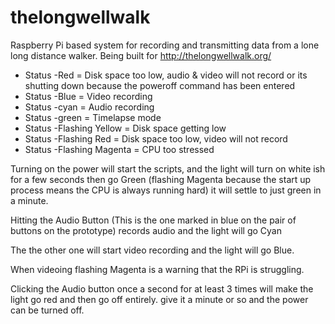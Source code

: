 thelongwellwalk
===============

Raspberry Pi based system for recording and transmitting data from a lone long distance walker. Being built for http://thelongwellwalk.org/


* Status -Red = Disk space too low, audio & video will not record or its shutting down because the poweroff command has been entered
* Status -Blue = Video recording
* Status -cyan = Audio recording
* Status -green = Timelapse mode
* Status -Flashing Yellow = Disk space getting low
* Status -Flashing Red = Disk space too low, video will not record
* Status -Flashing Magenta = CPU too stressed

Turning on the power will start the scripts, and the light will turn on white ish for a few seconds then go Green (flashing Magenta because the start up process means the CPU is always running hard) it will settle to just green in a minute.

Hitting the Audio Button (This is the one marked in blue on the pair of buttons on the prototype) records audio and the light will go Cyan

The the other one will start video recording and the light will go Blue.

When videoing flashing Magenta is a warning that the RPi is struggling.

Clicking the Audio button once a second for at least 3 times will make the light go red and then go off entirely. give it a minute or so and the power can be turned off. 

